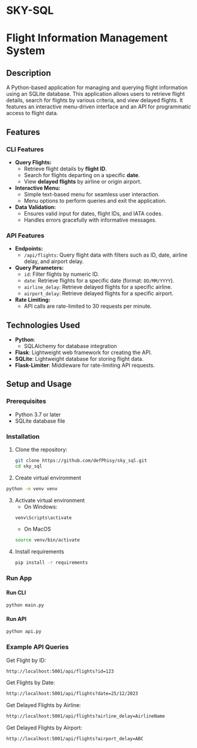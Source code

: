 # SKY-SQL

# Flight Information Management System

## Description

A Python-based application for managing and querying flight information using an SQLite database. This application allows users to retrieve flight details, search for flights by various criteria, and view delayed flights. It features an interactive menu-driven interface and an API for programmatic access to flight data.

## Features

### CLI Features

- **Query Flights:**
  - Retrieve flight details by **flight ID**.
  - Search for flights departing on a specific **date**.
  - View **delayed flights** by airline or origin airport.
- **Interactive Menu:**
  - Simple text-based menu for seamless user interaction.
  - Menu options to perform queries and exit the application.
- **Data Validation:**
  - Ensures valid input for dates, flight IDs, and IATA codes.
  - Handles errors gracefully with informative messages.

### API Features

- **Endpoints:**
  - `/api/flights`: Query flight data with filters such as ID, date, airline delay, and airport delay.
- **Query Parameters:**
  - `id`: Filter flights by numeric ID.
  - `date`: Retrieve flights for a specific date (format: `DD/MM/YYYY`).
  - `airline_delay`: Retrieve delayed flights for a specific airline.
  - `airport_delay`: Retrieve delayed flights for a specific airport.
- **Rate Limiting:**
  - API calls are rate-limited to 30 requests per minute.

## Technologies Used

- **Python**:
  - SQLAlchemy for database integration
- **Flask**: Lightweight web framework for creating the API.
- **SQLite**: Lightweight database for storing flight data.
- **Flask-Limiter**: Middleware for rate-limiting API requests.

## Setup and Usage

### Prerequisites

- Python 3.7 or later
- SQLite database file

### Installation

1. Clone the repository:
   ```bash
   git clone https://github.com/defPhisy/sky_sql.git
   cd sky_sql
   ```
2. Create virtual environment

```bash
python -m venv venv
```

3. Activate virtual environment
   - On Windows:
   ```bash
   venv\Scripts\activate
   ```
   - On MacOS
   ```bash
   source venv/bin/activate
   ```
4. Install requirements
   ```bash
   pip install -r requirements
   ```

### Run App

#### Run CLI

  ```bash
  python main.py
  ```

#### Run API

  ```bash
  python api.py
  ```

### Example API Queries

Get Flight by ID:

```bash
http://localhost:5001/api/flights?id=123
```

Get Flights by Date:

```bash
http://localhost:5001/api/flights?date=25/12/2023
```

Get Delayed Flights by Airline:

```bash
http://localhost:5001/api/flights?airline_delay=AirlineName
```

Get Delayed Flights by Airport:

```bash
http://localhost:5001/api/flights?airport_delay=ABC
```
